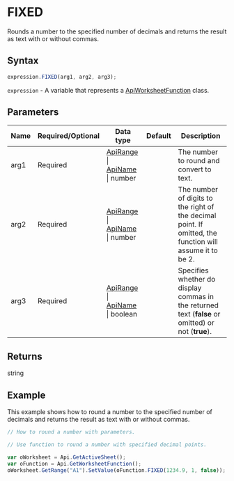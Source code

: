 # FIXED

Rounds a number to the specified number of decimals and returns the result as text with or without commas.

## Syntax

```javascript
expression.FIXED(arg1, arg2, arg3);
```

`expression` - A variable that represents a [ApiWorksheetFunction](../ApiWorksheetFunction.md) class.

## Parameters

| **Name** | **Required/Optional** | **Data type** | **Default** | **Description** |
| ------------- | ------------- | ------------- | ------------- | ------------- |
| arg1 | Required | [ApiRange](../../ApiRange/ApiRange.md) \| [ApiName](../../ApiName/ApiName.md) \| number |  | The number to round and convert to text. |
| arg2 | Required | [ApiRange](../../ApiRange/ApiRange.md) \| [ApiName](../../ApiName/ApiName.md) \| number |  | The number of digits to the right of the decimal point. If omitted, the function will assume it to be 2. |
| arg3 | Required | [ApiRange](../../ApiRange/ApiRange.md) \| [ApiName](../../ApiName/ApiName.md) \| boolean |  | Specifies whether do display commas in the returned text (**false** or omitted) or not (**true**). |

## Returns

string

## Example

This example shows how to round a number to the specified number of decimals and returns the result as text with or without commas.

```javascript editor-xlsx
// How to round a number with parameters.

// Use function to round a number with specified decimal points.

var oWorksheet = Api.GetActiveSheet();
var oFunction = Api.GetWorksheetFunction();
oWorksheet.GetRange("A1").SetValue(oFunction.FIXED(1234.9, 1, false));
```
